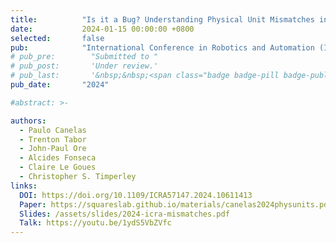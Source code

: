 ```yaml
---
title:          "Is it a Bug? Understanding Physical Unit Mismatches in Robot Software"
date:           2024-01-15 00:00:00 +0800
selected:       false
pub:            "International Conference in Robotics and Automation (ICRA)"
# pub_pre:        "Submitted to "
# pub_post:       'Under review.'
# pub_last:       '&nbsp;&nbsp;<span class="badge badge-pill badge-publication badge-success">Just Accepted!</span>'
pub_date:       "2024"

#abstract: >-

authors:
  - Paulo Canelas
  - Trenton Tabor
  - John-Paul Ore
  - Alcides Fonseca
  - Claire Le Goues
  - Christopher S. Timperley
links:
  DOI: https://doi.org/10.1109/ICRA57147.2024.10611413
  Paper: https://squareslab.github.io/materials/canelas2024physunits.pdf
  Slides: /assets/slides/2024-icra-mismatches.pdf
  Talk: https://youtu.be/1ydS5VbZVfc
---
```

